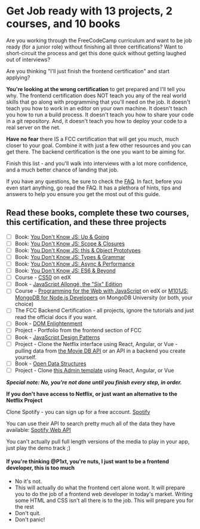 # Get Job ready with 13 projects, 2 courses, and 10 books

Are you working through the FreeCodeCamp curriculum and  want to be job ready (for a junior role) without finishing all three certifications? 
Want to short-circuit the process and get this done quick without getting laughed out of interviews?

Are you thinking "I'll just finish the frontend certification" and start applying?

**You're looking at the wrong certification** to get prepared and I'll tell you why. The frontend certification does NOT teach you any of the real world skills that go along with programming that you'll need on the job. It doesn't teach you how to work in an editor on your own machine. It doesn't teach you how to run a build process. It doesn't teach you how to share your code in a git repository. And, it doesn't teach you how to deploy your code to a real server on the net.

**Have no fear** there IS a FCC certification that will get you much, much closer to your goal. Combine it with just a few other resources and you can get there. The backend certification is the one you want to be aiming for. 

Finish this list - and you'll walk into interviews with a lot more confidence, and a much better chance of landing that job.

If you have any questions, be sure to check the [FAQ](./faq.md). In fact, before you even start anything, go read the FAQ. 
It has a plethora of hints, tips and answers to help you ensure you get the most out of this guide.

## Read these books, complete these two courses, this certification, and these three projects

- [ ] Book: [You Don't Know JS: Up & Going](https://github.com/getify/You-Dont-Know-JS/blob/master/up%20&%20going/README.md#you-dont-know-js-up--going)    
- [ ] Book: [You Don't Know JS: Scope & Closures](https://github.com/getify/You-Dont-Know-JS/blob/master/scope%20&%20closures/README.md#you-dont-know-js-scope--closures)  
- [ ] Book: [You Don't Know JS: this & Object Prototypes](https://github.com/getify/You-Dont-Know-JS/blob/master/this%20&%20object%20prototypes/README.md#you-dont-know-js-this--object-prototypes)     
- [ ] Book: [You Don't Know JS: Types & Grammar](https://github.com/getify/You-Dont-Know-JS/blob/master/types%20&%20grammar/README.md#you-dont-know-js-types--grammar)   
- [ ] Book: [You Don't Know JS: Async & Performance](https://github.com/getify/You-Dont-Know-JS/blob/master/async%20&%20performance/README.md#you-dont-know-js-async--performance)   
- [ ] Book: [You Don't Know JS: ES6 & Beyond](https://github.com/getify/You-Dont-Know-JS/blob/master/es6%20&%20beyond/README.md#you-dont-know-js-es6--beyond)   
- [ ] Course - [CS50](https://www.edx.org/course/introduction-computer-science-harvardx-cs50x)  on edX
- [ ] Book - [JavaScript Allongé, the "Six" Edition](https://leanpub.com/javascriptallongesix)
- [ ] Course - [Programming for the Web with JavaScript](https://www.edx.org/course/programming-web-javascript-pennx-sd4x) on edX or [M101JS: MongoDB for Node.js Developers](https://university.mongodb.com/courses/M101JS/about) on MongoDB University (or both, your choice)
- [ ] The FCC Backend Certification - all projects, ignore the tutorials and just read the official docs if you want.
- [ ] Book - [DOM Enlightenment](http://domenlightenment.com/)
- [ ] Project - Portfolio from the frontend section of FCC
- [ ] Book - [JavaScript Design Patterns](https://addyosmani.com/resources/essentialjsdesignpatterns/book/)
- [ ] Project - Clone the Netflix interface using React, Angular, or Vue - pulling data from [the Movie DB API](https://www.themoviedb.org/documentation/api) or an API in a backend you create yourself.
- [ ] Book - [Open Data Structures](http://www.aupress.ca/books/120226/ebook/99Z_Morin_2013-Open_Data_Structures.pdf)
- [ ] Project - Clone [this Admin template](http://rubix410.sketchpixy.com/ltr/dashboard) using React, Angular, or Vue

**_Special note: No, you're not done until you finish every step, in order._**

**If you don't have access to Netflix, or just want an alternative to the Netflix Project**

Clone Spotify - you can sign up for a free account.
[Spotify](https://www.spotify.com/us/)

You can use their API to search pretty much all of the data they have available:
[Spotify Web API]( https://developer.spotify.com/web-api/ ) 

You can't actually pull full length versions of the media to play in your app, just play the demo track ;)




#### If you're thinking @P1xt, you're nuts, I just want to be a frontend developer, this is too much
* No it's not.
* This will actually do what the frontend cert alone wont. It will prepare you to do the job of a frontend web developer in today's market. Writing some HTML and CSS isn't all there is to the job. This will prepare you for the rest
* Don't quit.
* Don't panic!

